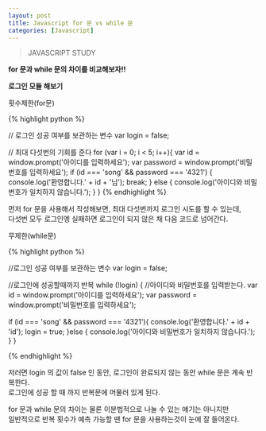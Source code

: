 ```yaml
---
layout: post
title: Javascript for 문 vs while 문
categories: [Javascript]
---
```

> JAVASCRIPT STUDY

<strong>for 문과 while 문의 차이를 비교해보자!!</strong>

<strong>로그인 모듈 해보기</strong>

<p class="txt_point02">횟수제한(for문)</p>
{% highlight python %}

// 로그인 성공 여부를 보관하는 변수
var login = false;

// 최대 다섯번의 기회를 준다
for (var i = 0; i < 5; i++){
  var id = window.prompt('아이디를 입력하세요');
  var password = window.prompt('비밀번호를 입력하세요');
  if (id === 'song' && password === '4321') {
    console.log('환영합니다.' + id + '님');
    break;
  } else {
    console.log('아이디와 비밀번호가 일치하지 않습니다.');
  }
}
{% endhighlight %}

<p>먼저 for 문을 사용해서 작성해보면, 최대 다섯번까지 로그인 시도를 할 수 있는데,<br> 다섯번 모두 로그인엥 실패하면 로그인이 되지 않은 채 다음 코드로 넘어간다.</p>

<p class="txt_point02">무제한(while문)</p>

{% highlight python %}

//로그인 성공 여부를 보관하는 변수
var login = false;

//로그인에 성공할때까지 반복 
while (!login) {
  //아이디와 비밀번호를 입력받는다.
  var id = window.prompt('아이디를 입력하세요');
  var password = window.prompt('비밀번호를 입력하세요');

  if (id === 'song' && password === '4321'){
    console.log('환영합니다.' + id + 'id');
    login = true;
  }else {
    console.log('아이디와 비밀번호가 일치하지 않습니다.');
  }
}

{% endhighlight %}

<p>저러면 login 의 값이 false 인 동안, 로그인이 완료되지 않는 동안 while 문은 계속 반복한다.<br>로그인에 성공 할 때 까지 반복문에 머물러 있게 된다.</p>
<p>for 문과 while 문의 차이는 물론 이분법적으로 나눌 수 있는 얘기는 아니지만<br> 일반적으로 반복 횟수가 예측 가능할 땐 for 문을 사용하는것이 눈에 잘 들어온다.</p>